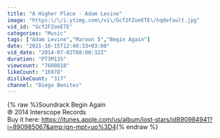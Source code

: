 ```yaml
---
title: "A Higher Place - Adam Levine"
image: "https:\/\/i.ytimg.com\/vi\/Gcf2FZoeETE\/hqdefault.jpg"
vid_id: "Gcf2FZoeETE"
categories: "Music"
tags: ["Adam Levine","Maroon 5","Begin Again"]
date: "2021-10-15T12:40:33+03:00"
vid_date: "2014-07-02T08:00:32Z"
duration: "PT3M13S"
viewcount: "7600818"
likeCount: "16978"
dislikeCount: "317"
channel: "Diego Benites"
---
```

{% raw %}Soundrack Begin Again<br />℗ 2014 Interscope Records<br />Buy it here: <a rel="nofollow" target="blank" href="https://itunes.apple.com/us/album/lost-stars/id890984941?i=890985067&amp;ign-mpt=uo%3D4">https://itunes.apple.com/us/album/lost-stars/id890984941?i=890985067&amp;ign-mpt=uo%3D4</a>{% endraw %}
